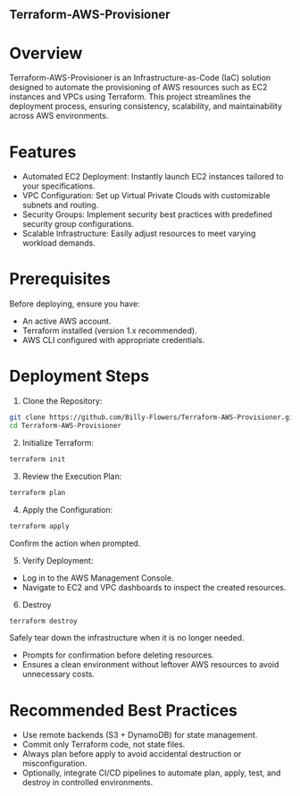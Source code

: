 ## Terraform-AWS-Provisioner

# Overview

Terraform-AWS-Provisioner is an Infrastructure-as-Code (IaC) solution designed to automate the provisioning of AWS resources such as EC2 instances and VPCs using Terraform. This project streamlines the deployment process, ensuring consistency, scalability, and maintainability across AWS environments.

# Features

- Automated EC2 Deployment: Instantly launch EC2 instances tailored to your specifications.
- VPC Configuration: Set up Virtual Private Clouds with customizable subnets and routing.
- Security Groups: Implement security best practices with predefined security group configurations. 
- Scalable Infrastructure: Easily adjust resources to meet varying workload demands.

# Prerequisites

Before deploying, ensure you have:
- An active AWS account. 
- Terraform installed (version 1.x recommended).
- AWS CLI configured with appropriate credentials.

# Deployment Steps

1. Clone the Repository:
```bash
git clone https://github.com/Billy-Flowers/Terraform-AWS-Provisioner.git
cd Terraform-AWS-Provisioner
```

2. Initialize Terraform:
```bash
terraform init
```

3. Review the Execution Plan:
```bash
terraform plan
```

4. Apply the Configuration:
```bash
terraform apply
```

Confirm the action when prompted.

5. Verify Deployment:
- Log in to the AWS Management Console.
- Navigate to EC2 and VPC dashboards to inspect the created resources.

6. Destroy
```bash
terraform destroy
```
Safely tear down the infrastructure when it is no longer needed.

- Prompts for confirmation before deleting resources.
- Ensures a clean environment without leftover AWS resources to avoid unnecessary costs.

# Recommended Best Practices
- Use remote backends (S3 + DynamoDB) for state management.
- Commit only Terraform code, not state files.
- Always plan before apply to avoid accidental destruction or misconfiguration.
- Optionally, integrate CI/CD pipelines to automate plan, apply, test, and destroy in controlled environments.